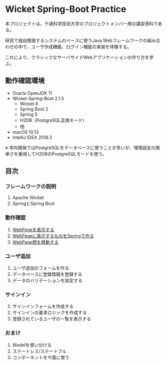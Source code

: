 # Wicket Spring-Boot Practice

本プロジェクトは、千歳科学技術大学のプロジェクトメンバー用の講習資料である。

研究で独自開発するシステムのベースに使うJava Webフレームワークの組み合わせの中で、ユーザ作成機能、ログイン機能の実装を体験する。

これにより、クラシックなサーバサイドWebアプリケーションの作り方を学ぶ。

## 動作確認環境

- Oracle OpenJDK 11
- Wicket-Spring-Boot 2.1.5
    - Wicket 8
    - Spring Boot 2
    - Spring 5
    - H2DB（PostgreSQL互換モード）
    - 他
- macOS 10.13
- IntelliJ IDEA 2018.2

※ 学内開発ではPostgreSQLをデータベースに使うことが多いが、環境設定の簡単さを重視してH2DBのPostgreSQLモードを使う。

## 目次

### フレームワークの説明

1. Apache Wicket
2. SpringとSpring Boot

### 動作確認

1. [WebPageを表示する](doc/B01/01.md)
1. [WebPageに表示するものをSpringで作る](doc/B02/01.md)
1. [WebPage間を移動する](doc/B03/01.md)

### ユーザ追加

1. ユーザ追加のフォームを作る
1. データベースに登録情報を登録する
1. データのバリデーションを設定する

### サインイン

1. サインインフォームを作成する
1. サインインの基本ロジックを作成する
1. 登録されているユーザの一覧を表示する

### おまけ

1. Modelを使い分ける
1. ステートレス/ステートフル
1. コンポーネントを今風に使う